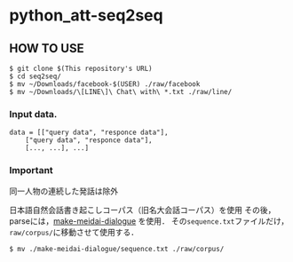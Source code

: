 # python_att-seq2seq

## HOW TO USE
```
$ git clone $(This repository's URL)
$ cd seq2seq/
$ mv ~/Downloads/facebook-$(USER) ./raw/facebook
$ mv ~/Downloads/\[LINE\]\ Chat\ with\ *.txt ./raw/line/
```

### Input data.
```
data = [["query data", "responce data"],
	["query data", "responce data"],
	[..., ...], ...]
```

### Important
同一人物の連続した発話は除外

日本語自然会話書き起こしコーパス（旧名大会話コーパス）を使用
その後，parseには，[make-meidai-dialogue](https://github.com/knok/make-meidai-dialogue) を使用．
その`sequence.txt`ファイルだけ，`raw/corpus/`に移動させて使用する．

```
$ mv ./make-meidai-dialogue/sequence.txt ./raw/corpus/
```
